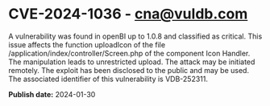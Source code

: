 # CVE-2024-1036 - cna@vuldb.com

A vulnerability was found in openBI up to 1.0.8 and classified as critical. This issue affects the function uploadIcon of the file /application/index/controller/Screen.php of the component Icon Handler. The manipulation leads to unrestricted upload. The attack may be initiated remotely. The exploit has been disclosed to the public and may be used. The associated identifier of this vulnerability is VDB-252311.

**Publish date:** 2024-01-30
